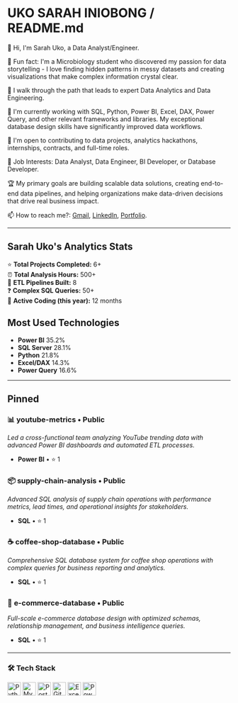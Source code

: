 # UKO SARAH INIOBONG / README.md

👋 Hi, I'm Sarah Uko, a Data Analyst/Engineer.

🌟 Fun fact: I'm a Microbiology student who
 discovered my passion for data storytelling - I love finding hidden patterns in messy datasets and creating visualizations that make complex information crystal clear.

🚀 I walk through the path that leads to expert Data Analytics and Data Engineering.

🔧 I'm currently working with SQL, Python, Power BI, Excel, DAX, Power Query, and other relevant frameworks and libraries. My exceptional database design skills have significantly improved data workflows.

💼 I'm open to contributing to data projects, analytics hackathons, internships, contracts, and full-time roles.

🎯 Job Interests: Data Analyst, Data Engineer, BI Developer, or Database Developer.

🏆 My primary goals are building scalable data solutions, creating end-to-end data pipelines, and helping organizations make data-driven decisions that drive real business impact.

📫 How to reach me?: [Gmail](mailto:ukosarahiniobong@gmail.com), [LinkedIn](https://linkedin.com/in/yourprofile), [Portfolio](https://bit.ly/sarahukoportfolio).

---

## Sarah Uko's Analytics Stats

⭐ **Total Projects Completed:** 6+  
⏰ **Total Analysis Hours:** 500+  
🔄 **ETL Pipelines Built:** 8  
❓ **Complex SQL Queries:** 50+  
📅 **Active Coding (this year):** 12 months

## Most Used Technologies

- **Power BI** 35.2%
- **SQL Server** 28.1%
- **Python** 21.8%
- **Excel/DAX** 14.3%
- **Power Query** 16.6%

---

## Pinned

### 📊 **youtube-metrics** • Public
*Led a cross-functional team analyzing YouTube trending data with advanced Power BI dashboards and automated ETL processes.*
- **Power BI** • ⭐ 1

### 📦 **supply-chain-analysis** • Public  
*Advanced SQL analysis of supply chain operations with performance metrics, lead times, and operational insights for stakeholders.*
- **SQL** • ⭐ 1

### ☕ **coffee-shop-database** • Public
*Comprehensive SQL database system for coffee shop operations with complex queries for business reporting and analytics.*
- **SQL** • ⭐ 1

### 🛒 **e-commerce-database** • Public
*Full-scale e-commerce database design with optimized schemas, relationship management, and business intelligence queries.*
- **SQL** • ⭐ 1
---

### 🛠️ Tech Stack
<p align="left">
  <img src="https://cdn.jsdelivr.net/gh/devicons/devicon/icons/python/python-original.svg" height="30" alt="Python" />
  <img src="https://cdn.jsdelivr.net/gh/devicons/devicon/icons/mysql/mysql-original-wordmark.svg" height="30" alt="MySQL" />
  <img src="https://cdn.jsdelivr.net/gh/devicons/devicon/icons/postgresql/postgresql-original.svg" height="30" alt="PostgreSQL" />
  <img src="https://cdn.jsdelivr.net/gh/devicons/devicon/icons/git/git-original.svg" height="30" alt="Git" />
  <img src="https://img.icons8.com/color/48/000000/microsoft-excel-2019--v1.png" height="30" alt="Excel" />
  <img src="https://img.icons8.com/color/48/000000/power-bi.png" height="30" alt="Power BI" />
</p>
